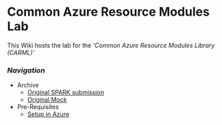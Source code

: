 # Common Azure Resource Modules Lab

This Wiki hosts the lab for the _'Common Azure Resource Modules Library (CARML)'_

### _Navigation_
- Archive
  - [Original SPARK submission](./OriginalSubmission)
  - [Original Mock](./OriginalMock)
- Pre-Requisites
  - [Setup in Azure](./PreReqAzure.md)

